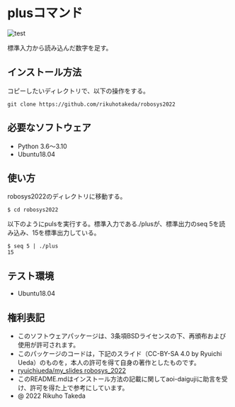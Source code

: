 # plusコマンド
![test](https://github.com/rikuhotakeda/robosys2022/actions/workflows/test.yml/badge.svg)

標準入力から読み込んだ数字を足す。

## インストール方法
コピーしたいディレクトリで、以下の操作をする。
```
git clone https://github.com/rikuhotakeda/robosys2022
```

## 必要なソフトウェア
* Python 3.6～3.10
* Ubuntu18.04

## 使い方
robosys2022のディレクトリに移動する。  
```
$ cd robosys2022
```

以下のようにpulsを実行する。標準入力である./plusが、標準出力のseq 5を読み込み、15を標準出力している。  
```
$ seq 5 | ./plus  
15
```

## テスト環境
* Ubuntu18.04

## 権利表記
* このソフトウェアパッケージは、3条項BSDライセンスの下、再頒布および使用が許可されます。
* このパッケージのコードは，下記のスライド（CC-BY-SA 4.0 by Ryuichi Ueda）のものを，本人の許可を得て自身の著作としたものです。
* [ryuichiueda/my_slides robosys_2022](https://github.com/ryuichiueda/my_slides/tree/master/robosys_2022)
* このREADME.mdはインストール方法の記載に関してaoi-daigujiに助言を受け、許可を得た上で参考にしています。
* @ 2022 Rikuho Takeda
